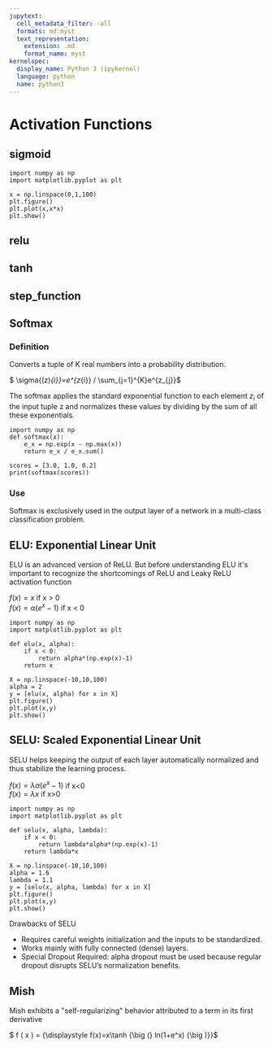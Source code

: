 ```yaml
---
jupytext:
  cell_metadata_filter: -all
  formats: md:myst
  text_representation:
    extension: .md
    format_name: myst
kernelspec:
  display_name: Python 3 (ipykernel)
  language: python
  name: python3
--- 
```


# Activation Functions

## sigmoid

```{code-cell} ipython3
import numpy as np
import matplotlib.pyplot as plt

x = np.linspace(0,1,100)
plt.figure()
plt.plot(x,x*x)
plt.show()
```


## relu


## tanh


## step_function


## Softmax

### Definition

Converts a tuple of K real numbers into a probability distribution. 

$ \sigma{(z)_{i}}=e^{z_{i}} / \sum_{j=1}^{K}e^{z_{j}}$

The softmax applies the standard exponential function to each element $z_{i}$ of the input tuple z and normalizes these values by dividing by the sum of all these exponentials.


```{code-cell} ipython3
import numpy as np
def softmax(x):
    e_x = np.exp(x - np.max(x))
    return e_x / e_x.sum()

scores = [3.0, 1.0, 0.2]
print(softmax(scores))
```

### Use

Softmax is exclusively used in the output layer of a network in a multi-class classification problem. 

## ELU: Exponential Linear Unit

ELU is an advanced version of ReLU. But before understanding ELU it's important to recognize the shortcomings of ReLU and Leaky ReLU activation function

$f(x) = x$ if x > 0  
$f(x) = \alpha(e^{x}-1)$   if x < 0

```{code-cell} ipython3
import numpy as np
import matplotlib.pyplot as plt

def elu(x, alpha):
    if x < 0:
        return alpha*(np.exp(x)-1)
    return x

X = np.linspace(-10,10,100)
alpha = 2
y = [elu(x, alpha) for x in X]
plt.figure()
plt.plot(x,y)
plt.show()
```

## SELU: Scaled Exponential Linear Unit
SELU helps keeping the output of each layer automatically normalized and thus stabilize the learning process.

$f(x) = \lambda\alpha(e^x-1)$ if x<0  
$f(x) = \lambda x$ if x>0

```{code-cell} ipython3
import numpy as np
import matplotlib.pyplot as plt

def selu(x, alpha, lambda):
    if x < 0:
        return lambda*alpha*(np.exp(x)-1)
    return lambda*x

X = np.linspace(-10,10,100)
alpha = 1.6
lambda = 1.1
y = [selu(x, alpha, lambda) for x in X]
plt.figure()
plt.plot(x,y)
plt.show()
```

Drawbacks of SELU

- Requires careful weights initialization and the inputs to be standardized.
- Works mainly with fully connected (dense) layers. 
- Special Dropout Required: alpha dropout must be used because regular dropout disrupts SELU’s normalization benefits. 



## Mish

Mish exhibits a "self-regularizing" behavior attributed to a term in its first derivative

$ f ( x ) = {\displaystyle f(x)=x\tanh {\big (} ln(1+e^x) {\big )}}$

